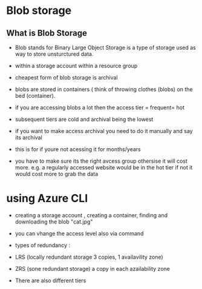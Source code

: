 # Blob storage

## What is Blob Storage
- Blob stands for Binary Large Object Storage is a type of storage used as way to store unsturctured data.

- within a storage account within a resource group

- cheapest form of blob storage is archival

- blobs are stored in containers ( think of throwing clothes (blobs) on the bed (container).

- if you are accessing blobs a lot then the access tier = frequent= hot

- subsequent tiers are cold and archival being the lowest

- if you want to make access archival you need to do it manually and say its archival

- this is for if youre not acessing it for months/years

- you have to make sure its the right avcess group othersise it will cost more. e.g. a regularly accessed website would be in the hot tier if not it would cost more to grab the data

# using Azure CLI
- creating a storage account , creating a container, finding and downloading the blob "cat.jpg"

- you can vhange the access level also via command

- types of redundancy : 
- LRS (locally redundant storage 3 copies, 1 availavility zone)
- ZRS (sone redundant storage) a copy in each azailability zone

- There are also different tiers